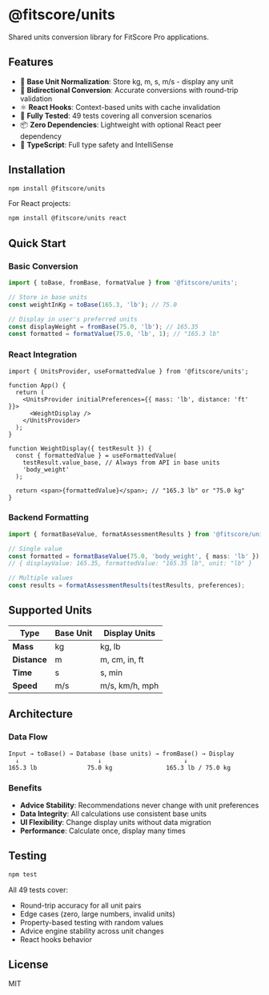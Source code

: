 # @fitscore/units

Shared units conversion library for FitScore Pro applications.

## Features

- 🎯 **Base Unit Normalization**: Store kg, m, s, m/s - display any unit
- 🔄 **Bidirectional Conversion**: Accurate conversions with round-trip validation
- ⚛️ **React Hooks**: Context-based units with cache invalidation
- 🧪 **Fully Tested**: 49 tests covering all conversion scenarios
- 📦 **Zero Dependencies**: Lightweight with optional React peer dependency
- 🔧 **TypeScript**: Full type safety and IntelliSense

## Installation

```bash
npm install @fitscore/units
```

For React projects:
```bash
npm install @fitscore/units react
```

## Quick Start

### Basic Conversion
```typescript
import { toBase, fromBase, formatValue } from '@fitscore/units';

// Store in base units
const weightInKg = toBase(165.3, 'lb'); // 75.0

// Display in user's preferred units
const displayWeight = fromBase(75.0, 'lb'); // 165.35
const formatted = formatValue(75.0, 'lb', 1); // "165.3 lb"
```

### React Integration
```tsx
import { UnitsProvider, useFormattedValue } from '@fitscore/units';

function App() {
  return (
    <UnitsProvider initialPreferences={{ mass: 'lb', distance: 'ft' }}>
      <WeightDisplay />
    </UnitsProvider>
  );
}

function WeightDisplay({ testResult }) {
  const { formattedValue } = useFormattedValue(
    testResult.value_base, // Always from API in base units
    'body_weight'
  );

  return <span>{formattedValue}</span>; // "165.3 lb" or "75.0 kg"
}
```

### Backend Formatting
```typescript
import { formatBaseValue, formatAssessmentResults } from '@fitscore/units';

// Single value
const formatted = formatBaseValue(75.0, 'body_weight', { mass: 'lb' });
// { displayValue: 165.35, formattedValue: "165.35 lb", unit: "lb" }

// Multiple values
const results = formatAssessmentResults(testResults, preferences);
```

## Supported Units

| Type | Base Unit | Display Units |
|------|-----------|---------------|
| **Mass** | kg | kg, lb |
| **Distance** | m | m, cm, in, ft |
| **Time** | s | s, min |
| **Speed** | m/s | m/s, km/h, mph |

## Architecture

### Data Flow
```
Input → toBase() → Database (base units) → fromBase() → Display
  ↓                      ↓                       ↓
165.3 lb              75.0 kg               165.3 lb / 75.0 kg
```

### Benefits
- **Advice Stability**: Recommendations never change with unit preferences
- **Data Integrity**: All calculations use consistent base units
- **UI Flexibility**: Change display units without data migration
- **Performance**: Calculate once, display many times

## Testing

```bash
npm test
```

All 49 tests cover:
- Round-trip accuracy for all unit pairs
- Edge cases (zero, large numbers, invalid units)
- Property-based testing with random values
- Advice engine stability across unit changes
- React hooks behavior

## License

MIT